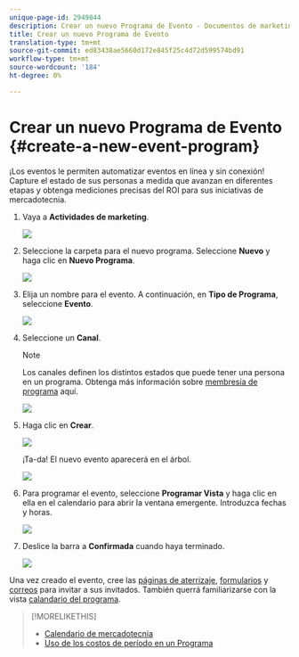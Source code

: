 ```yaml
---
unique-page-id: 2949844
description: Crear un nuevo Programa de Evento - Documentos de marketing - Documentación del producto
title: Crear un nuevo Programa de Evento
translation-type: tm+mt
source-git-commit: ed83438ae5660d172e845f25c4d72d599574bd91
workflow-type: tm+mt
source-wordcount: '184'
ht-degree: 0%

---
```



# Crear un nuevo Programa de Evento {#create-a-new-event-program}

¡Los eventos le permiten automatizar eventos en línea y sin conexión! Capture el estado de sus personas a medida que avanzan en diferentes etapas y obtenga mediciones precisas del ROI para sus iniciativas de mercadotecnia.

1. Vaya a **Actividades de marketing**.

   ![](assets/ma.png)

1. Seleccione la carpeta para el nuevo programa. Seleccione **Nuevo** y haga clic en **Nuevo Programa**.

   ![](assets/image2015-2-26-14-3a24-3a30.png)

1. Elija un nombre para el evento. A continuación, en **Tipo de Programa**, seleccione **Evento**.

   ![](assets/image2015-2-26-14-3a26-3a6.png)

1. Seleccione un **Canal**.

   >[!NOTE]
   >
   >Los canales definen los distintos estados que puede tener una persona en un programa. Obtenga más información sobre [membresía de programa](/help/marketo/product-docs/core-marketo-concepts/programs/creating-programs/understanding-program-membership.md) aquí.

   ![](assets/image2015-2-26-14-3a29-3a3.png)

1. Haga clic en **Crear**.

   ![](assets/image2015-2-26-14-3a33-3a17.png)

   ¡Ta-da! El nuevo evento aparecerá en el árbol.

   ![](assets/image2015-2-26-14-3a34-3a33.png)

1. Para programar el evento, seleccione **Programar Vista** y haga clic en ella en el calendario para abrir la ventana emergente. Introduzca fechas y horas.

   ![](assets/image2016-3-25-14-3a17-3a33.png)

1. Deslice la barra a **Confirmada** cuando haya terminado.

   ![](assets/image2016-3-25-14-3a18-3a13.png)

Una vez creado el evento, cree las [páginas de aterrizaje](/help/marketo/product-docs/demand-generation/landing-pages/free-form-landing-pages/create-a-free-form-landing-page.md), [formularios](/help/marketo/product-docs/demand-generation/forms/creating-a-form/create-a-form.md) y [correos](/help/marketo/product-docs/email-marketing/email-programs/creating-an-email-program/create-an-email-program.md) para invitar a sus invitados. También querrá familiarizarse con la vista [calandario del programa](http://docs.marketo.com/display/docs/program+schedule+view).

>[!MORELIKETHIS]
>
>* [Calendario de mercadotecnia](/help/marketo/product-docs/core-marketo-concepts/marketing-calendar/understanding-the-calendar/navigating-the-marketing-calendar.md)
>* [Uso de los costos de período en un Programa](/help/marketo/product-docs/core-marketo-concepts/programs/working-with-programs/using-period-costs-in-a-program.md)

